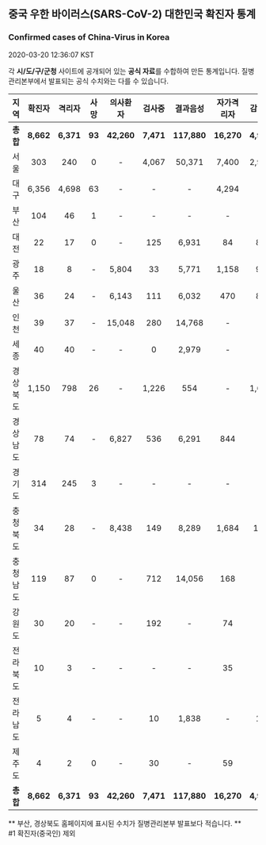
## 중국 우한 바이러스(SARS-CoV-2) 대한민국 확진자 통계
### Confirmed cases of China-Virus in Korea
2020-03-20 12:36:07 KST

각 **시/도/구/군청** 사이트에 공개되어 있는 **공식 자료**를 수합하여 만든 통계입니다.
질병관리본부에서 발표되는 공식 수치와는 다를 수 있습니다.


|  지역  | 확진자 |  격리자  |  사망  |  의사환자  |  검사중  |  결과음성  |  자가격리자  |  감시중  |  감시해제  |  퇴원  |
|:------:|:------:|:--------:|:--------:|:----------:|:--------:|:----------------:|:------------:|:--------:|:----------:|:--:|
|**총합**|**8,662**|**6,371**|**93**|**42,260**|**7,471**|**117,880**|**16,270**|**4,998**|**16,338**|**2,198**|**50,371**|
|서울|303|240|0|-|4,067|50,371|7,400|2,973|4,427|63|50,371|
|대구|6,356|4,698|63|-|-|-|4,294|-|-|1,595|-|
|부산|104|46|1|-|-|-|-|-|-|57|-|
|대전|22|17|0|-|125|6,931|84|84|415|5|-|
|광주|18|8|-|5,804|33|5,771|1,158|92|1,066|10|-|
|울산|36|24|-|6,143|111|6,032|470|85|385|12|-|
|인천|39|37|-|15,048|280|14,768|-|-|-|2|-|
|세종|40|40|-|-|0|2,979|-|-|-|-|-|
|경상북도|1,150|798|26|-|1,226|554|-|1,627|8,274|326|-|
|경상남도|78|74|-|6,827|536|6,291|844|-|-|4|-|
|경기도|314|245|3|-|-|-|-|-|-|66|-|
|충청북도|34|28|-|8,438|149|8,289|1,684|123|1,561|6|-|
|충청남도|119|87|0|-|712|14,056|168|-|-|32|-|
|강원도|30|20|-|-|192|-|74|-|-|10|-|
|전라북도|10|3|-|-|-|-|35|-|-|7|-|
|전라남도|5|4|-|-|10|1,838|-|14|210|1|-|
|제주도|4|2|0|-|30|-|59|-|-|2|-|
|**총합**|**8,662**|**6,371**|**93**|**42,260**|**7,471**|**117,880**|**16,270**|**4,998**|**16,338**|**2,198**|**50,371**|


** 부산, 경상북도 홈페이지에 표시된 수치가 질병관리본부 발표보다 적습니다. **<br>
#1 확진자(중국인) 제외
    